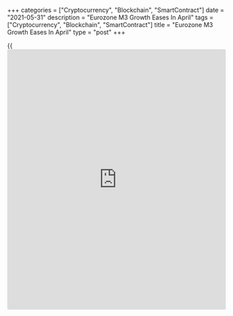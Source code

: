 +++
categories = ["Cryptocurrency", "Blockchain", "SmartContract"]
date = "2021-05-31"
description = "Eurozone M3 Growth Eases In April"
tags = ["Cryptocurrency", "Blockchain", "SmartContract"]
title = "Eurozone M3 Growth Eases In April"
type = "post"
+++

{{<iframe id="large-banner" src="https://www.bounty.group/#slide=12.0" width="100%" height="600" scrolling="no" style="border: 0px solid rgb(216, 221, 230); border-radius: 3px;">}}

Eurozone money supply grew at a slower pace in April and growth in
credit to private sector eased, data published by the European Central
Bank showed on Monday.

The monetary aggregate M3 grew 9.2 percent year-on-year in April, but
slower than the revised 10 percent rise seen in March and the expected
growth of 9.5 percent.

The annual growth in the narrow measure M1, eased to 12.3 percent from
13.6 percent a month ago.

As regards the dynamics of credit, credit to euro area residents climbed
at a slower pace of 7.7 percent in April. Credit to general government
rose sharply by 18 percent and credit to the private sector gained to
4.0 percent compared to 4.6 percent in March.

The annual growth rate of adjusted loans to the private sector slowed to
3.2 percent from 3.6 percent in March. Loans to households advanced 3.8
percent in April versus 3.3 percent rise in the previous month.

Likewise, the annual growth rate of adjusted loans to non-financial
corporations eased to 3.2 percent from 5.3 percent in March.

For comments and feedback [contact](https://www.playgroundfx.com/contact/): editorial@rtt[news](https://www.letsplayfx.com/blog/forex-news-website/).com

[Economic News][1]

 **What parts of the world are seeing the best (and worst) economic
performances lately? Click[here][2] to check out our [Econ Scorecard][2]
and find out! See up-to-the-moment [ranking](https://www.playgroundfx.com/blog/crypto-exchange-ranking/)s for the best and worst
performers in [GDP][3], [unemployment rate][4], [inflation][5] and much
more.**

   1. www.rtt[news](https://www.letsplayfx.com/blog/forex-news-website/).com/Content/EconomicNews.aspx
   2. www.rtt[news](https://www.letsplayfx.com/blog/forex-news-website/).com/economic-scorecard/world-rank/retail-sales/highest-performance.aspx
   3. www.rtt[news](https://www.letsplayfx.com/blog/forex-news-website/).com/economic-scorecard/world-rank/GDP/highest-performance.aspx
   4. www.rtt[news](https://www.letsplayfx.com/blog/forex-news-website/).com/economic-scorecard/world-rank/unemployment-rate/lowest-performance.aspx
   5. www.rtt[news](https://www.letsplayfx.com/blog/forex-news-website/).com/economic-scorecard/world-rank/CPI/highest-performance.aspx